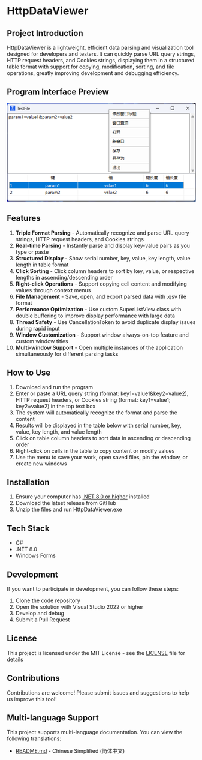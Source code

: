 # HttpDataViewer

## Project Introduction
HttpDataViewer is a lightweight, efficient data parsing and visualization tool designed for developers and testers. It can quickly parse URL query strings, HTTP request headers, and Cookies strings, displaying them in a structured table format with support for copying, modification, sorting, and file operations, greatly improving development and debugging efficiency.

## Program Interface Preview
![Program Interface Preview](img/Snipaste_2025-10-26_17-35-48.png)

## Features

1. **Triple Format Parsing** - Automatically recognize and parse URL query strings, HTTP request headers, and Cookies strings
2. **Real-time Parsing** - Instantly parse and display key-value pairs as you type or paste
3. **Structured Display** - Show serial number, key, value, key length, value length in table format
4. **Click Sorting** - Click column headers to sort by key, value, or respective lengths in ascending/descending order
5. **Right-click Operations** - Support copying cell content and modifying values through context menus
6. **File Management** - Save, open, and export parsed data with .qsv file format
7. **Performance Optimization** - Use custom SuperListView class with double buffering to improve display performance with large data
8. **Thread Safety** - Use CancellationToken to avoid duplicate display issues during rapid input
9. **Window Customization** - Support window always-on-top feature and custom window titles
10. **Multi-window Support** - Open multiple instances of the application simultaneously for different parsing tasks

## How to Use

1. Download and run the program
2. Enter or paste a URL query string (format: key1=value1&key2=value2), HTTP request headers, or Cookies string (format: key1=value1; key2=value2) in the top text box
3. The system will automatically recognize the format and parse the content
4. Results will be displayed in the table below with serial number, key, value, key length, and value length
5. Click on table column headers to sort data in ascending or descending order
6. Right-click on cells in the table to copy content or modify values
7. Use the menu to save your work, open saved files, pin the window, or create new windows

## Installation

1. Ensure your computer has [.NET 8.0 or higher](https://dotnet.microsoft.com/download/dotnet/8.0) installed
2. Download the latest release from GitHub
3. Unzip the files and run HttpDataViewer.exe

## Tech Stack
- C#
- .NET 8.0
- Windows Forms

## Development

If you want to participate in development, you can follow these steps:
1. Clone the code repository
2. Open the solution with Visual Studio 2022 or higher
3. Develop and debug
4. Submit a Pull Request

## License
This project is licensed under the MIT License - see the [LICENSE](LICENSE) file for details

## Contributions
Contributions are welcome! Please submit issues and suggestions to help us improve this tool!

## Multi-language Support
This project supports multi-language documentation. You can view the following translations:
- [README.md](README.md) - Chinese Simplified (简体中文)
